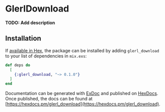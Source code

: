# GlerlDownload

**TODO: Add description**

## Installation

If [available in Hex](https://hex.pm/docs/publish), the package can be installed
by adding `glerl_download` to your list of dependencies in `mix.exs`:

```elixir
def deps do
  [
    {:glerl_download, "~> 0.1.0"}
  ]
end
```

Documentation can be generated with [ExDoc](https://github.com/elixir-lang/ex_doc)
and published on [HexDocs](https://hexdocs.pm). Once published, the docs can
be found at [https://hexdocs.pm/glerl_download](https://hexdocs.pm/glerl_download).

